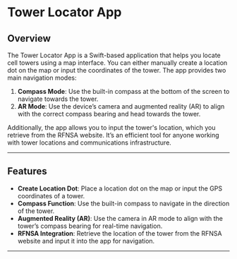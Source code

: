 # Tower Locator App

## Overview

The Tower Locator App is a Swift-based application that helps you locate cell towers using a map interface. You can either manually create a location dot on the map or input the coordinates of the tower. The app provides two main navigation modes:

1. **Compass Mode**: Use the built-in compass at the bottom of the screen to navigate towards the tower.
2. **AR Mode**: Use the device’s camera and augmented reality (AR) to align with the correct compass bearing and head towards the tower.

Additionally, the app allows you to input the tower's location, which you retrieve from the RFNSA website. It’s an efficient tool for anyone working with tower locations and communications infrastructure.

---

## Features

- **Create Location Dot**: Place a location dot on the map or input the GPS coordinates of a tower.
- **Compass Function**: Use the built-in compass to navigate in the direction of the tower.
- **Augmented Reality (AR)**: Use the camera in AR mode to align with the tower’s compass bearing for real-time navigation.
- **RFNSA Integration**: Retrieve the location of the tower from the RFNSA website and input it into the app for navigation.

---

